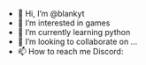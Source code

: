 - 👋 Hi, I’m @blankyt
- 👀 I’m interested in games
- 🌱 I’m currently learning python
- 💞️ I’m looking to collaborate on ...
- 📫 How to reach me Discord:

<!---
blankyt/blankyt is a ✨ special ✨ repository because its `README.md` (this file) appears on your GitHub profile.
You can click the Preview link to take a look at your changes.
--->
